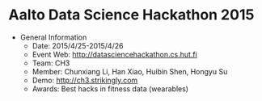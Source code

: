 

**Aalto Data Science Hackathon 2015**
==

  - General Information
    - Date:			2015/4/25-2015/4/26
    - Event Web:	http://datasciencehackathon.cs.hut.fi
    - Team: 		CH3
    - Member: 		Chunxiang Li, Han Xiao, Huibin Shen, Hongyu Su
    - Demo:			http://ch3.strikingly.com
    - Awards: 		Best hacks in fitness data (wearables)
